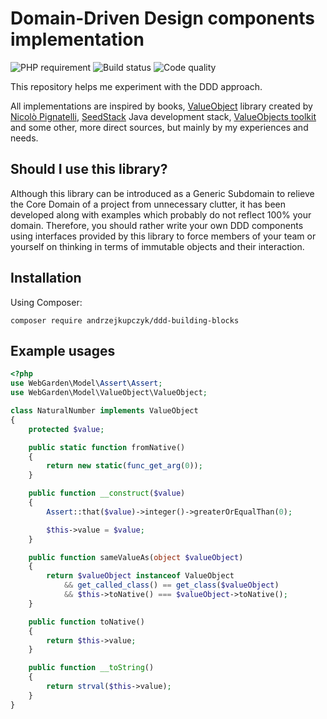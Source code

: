 # Domain-Driven Design components implementation

![PHP requirement](https://img.shields.io/badge/PHP-^7.2-blue.svg?logo=php&style=for-the-badge)
![Build status](https://img.shields.io/travis/andrzejkupczyk/ddd-building-blocks/master?logo=travis&style=for-the-badge)
![Code quality](https://img.shields.io/scrutinizer/quality/g/andrzejkupczyk/ddd-building-blocks?logo=scrutinizer&style=for-the-badge)

This repository helps me experiment with the DDD approach.

All implementations are inspired by books, [ValueObject](https://github.com/andrzejkupczyk/valueobjects) library created by [Nicolò Pignatelli](https://github.com/nicolopignatelli), 
[SeedStack](http://seedstack.org) Java development stack, [ValueObjects toolkit](https://github.com/barryosull/valueobjects)
 and some other, more direct sources, but mainly by my experiences and needs.

## Should I use this library?

Although this library can be introduced as a Generic Subdomain to relieve the Core Domain of a project from unnecessary 
clutter, it has been developed along with examples which probably do not reflect 100% your domain. Therefore, you should 
rather write your own DDD components using interfaces provided by this library to force members of your team or yourself 
on thinking in terms of immutable objects and their interaction.

## Installation

Using Composer:

```
composer require andrzejkupczyk/ddd-building-blocks
```

## Example usages

```php
<?php
use WebGarden\Model\Assert\Assert;
use WebGarden\Model\ValueObject\ValueObject;

class NaturalNumber implements ValueObject
{
    protected $value;

    public static function fromNative()
    {
        return new static(func_get_arg(0));
    }

    public function __construct($value)
    {
        Assert::that($value)->integer()->greaterOrEqualThan(0);

        $this->value = $value;
    }

    public function sameValueAs(object $valueObject)
    {
        return $valueObject instanceof ValueObject
            && get_called_class() == get_class($valueObject)
            && $this->toNative() === $valueObject->toNative();        
    }

    public function toNative()
    {
        return $this->value;
    }

    public function __toString()
    {
        return strval($this->value);
    }
}
```
